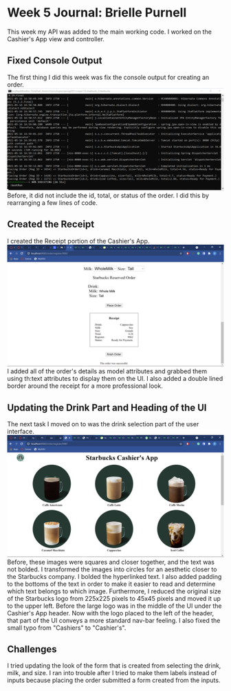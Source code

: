 # Week 5 Journal: Brielle Purnell

This week my API was added to the main working code. I worked on the Cashier's App view and controller. 

## Fixed Console Output
The first thing I did this week was fix the console output for creating an order.  
![fixed-console-output](brielle-images/fixed-console-output.png)
Before, it did not include the id, total, or status of the order. I did this by rearranging a few lines of code.

## Created the Receipt
I created the Receipt portion of the Cashier's App.
![updated-receipt](brielle-images/updated-receipt.png)
I added all of the order's details as model attributes and grabbed them using th:text attributes to display them on the UI. I also added a double lined border around the receipt for a more professional look.

## Updating the Drink Part and Heading of the UI
The next task I moved on to was the drink selection part of the user interface. 
![updated-cashier1](brielle-images/updated-cashier1.png)
Before, these images were squares and closer together, and the text was not bolded. I transformed the images into circles for an aesthetic closer to the Starbucks company. I bolded the hyperlinked text. I also added padding to the bottoms of the text in order to make it easier to read and determine which text belongs to which image. Furthermore, I reduced the original size of the Starbucks logo from 225x225 pixels to 45x45 pixels and moved it up to the upper left. Before the large logo was in the middle of the UI under the Cashier's App header. Now with the logo placed to the left of the header, that part of the UI conveys a more standard nav-bar feeling. I also fixed the small typo from "Cashiers" to "Cashier's". 

## Challenges
I tried updating the look of the form that is created from selecting the drink, milk, and size. I ran into trouble after I tried to make them labels instead of inputs because placing the order submitted a form created from the inputs. 
  



